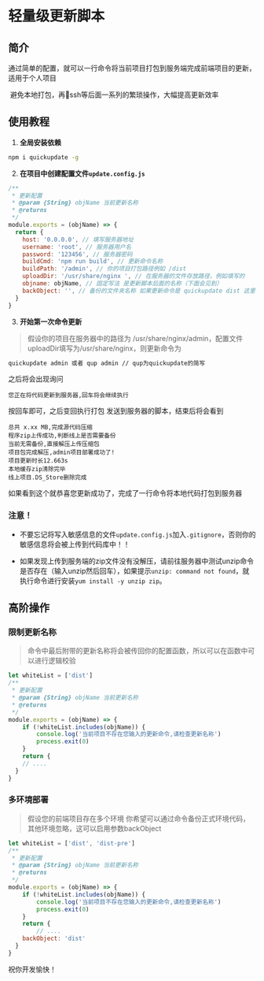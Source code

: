 # 轻量级更新脚本

## 简介

​	通过简单的配置，就可以一行命令将当前项目打包到服务端完成前端项目的更新，适用于个人项目

​	避免本地打包，再🔗ssh等后面一系列的繁琐操作，大幅提高更新效率



## 使用教程

1. **全局安装依赖**

```bash
npm i quickupdate -g
```



2. **在项目中创建配置文件`update.config.js`**

```js
/**
 * 更新配置
 * @param {String} objName 当前更新名称 
 * @returns
 */
module.exports = (objName) => {
  return {
    host: '0.0.0.0', // 填写服务器地址
    username: 'root', // 服务器用户名
    password: '123456', // 服务器密码
    buildCmd: 'npm run build', // 更新命令名称
    buildPath: '/admin', // 你的项目打包路径例如 /dist
    uploadDir: '/usr/share/nginx ', // 在服务器的文件存放路径，例如填写的
    objname: objName, // 固定写法 是更新脚本后面的名称（下面会见到）
    backObject: '', // 备份的文件夹名称 如果更新命令是 quickupdate dist 这里填写了dist，将会将历史线上代码自动备份到dist_back中 如果不填就不会在服务器上备份
  }
}

```

3. **开始第一次命令更新**

> 假设你的项目在服务器中的路径为 /usr/share/nginx/admin，配置文件uploadDir填写为/usr/share/nginx，则更新命令为
>

```bash
quickupdate admin 或者 qup admin // qup为quickupdate的简写
```

之后将会出现询问

```
您正在将代码更新到服务器,回车将会继续执行
```

按回车即可，之后变回执行打包 发送到服务器的脚本，结束后将会看到

````
总共 x.xx MB,完成源代码压缩
程序zip上传成功,判断线上是否需要备份
当前无需备份,直接解压上传压缩包
项目包完成解压,admin项目部署成功了!
项目更新时长12.663s
本地缓存zip清除完毕
线上项目.DS_Store删除完成
````



如果看到这个就恭喜您更新成功了，完成了一行命令将本地代码打包到服务器



### 注意！

- 不要忘记将写入敏感信息的文件`update.config.js`加入`.gitignore`，否则你的敏感信息将会被上传到代码库中！！

- 如果发现上传到服务端的zip文件没有没解压，请前往服务器中测试unzip命令是否存在（输入unzip然后回车），如果提示`unzip: command not found`，就执行命令进行安装`yum install -y unzip zip`。



## 高阶操作

### 限制更新名称

> 命令中最后附带的更新名称将会被传回你的配置函数，所以可以在函数中可以进行逻辑校验

````js
let whiteList = ['dist']
/**
 * 更新配置
 * @param {String} objName 当前更新名称 
 * @returns
 */
module.exports = (objName) => {
	if (!whiteList.includes(objName)) {
    	console.log('当前项目不存在您输入的更新命令,请检查更新名称')
    	process.exit(0)
  	}
	return {
    // ....
  }
}
````

### 多环境部署

> 假设您的前端项目存在多个环境 你希望可以通过命令备份正式环境代码，其他环境忽略，这可以启用参数backObject

```js
let whiteList = ['dist', 'dist-pre']
/**
 * 更新配置
 * @param {String} objName 当前更新名称 
 * @returns
 */
module.exports = (objName) => {
	if (!whiteList.includes(objName)) {
    	console.log('当前项目不存在您输入的更新命令,请检查更新名称')
    	process.exit(0)
 	}
	return {
		// ....
    backObject: 'dist'
  }
}
```



祝你开发愉快！
